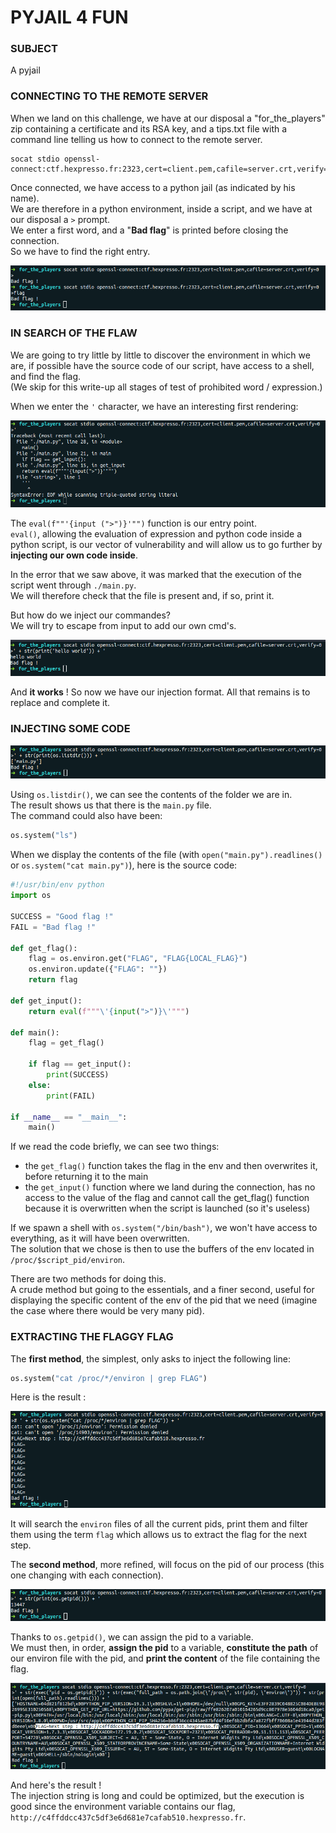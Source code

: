 # PYJAIL 4 FUN

### SUBJECT
A pyjail

### CONNECTING TO THE REMOTE SERVER
When we land on this challenge, we have at our disposal a "for_the_players" zip containing a certificate and its RSA key, and a tips.txt file with a command line telling us how to connect to the remote server.  

```
socat stdio openssl-connect:ctf.hexpresso.fr:2323,cert=client.pem,cafile=server.crt,verify=0
```

Once connected, we have access to a python jail (as indicated by his name).  
We are therefore in a python environment, inside a script, and we have at our disposal a `>` prompt.  
We enter a first word, and a "__Bad flag__" is printed before closing the connection.  
So we have to find the right entry.  

![ch05 init](/images/ch05-init.png)

### IN SEARCH OF THE FLAW
We are going to try little by little to discover the environment in which we are, if possible have the source code of our script, have access to a shell, and find the flag.  
(We skip for this write-up all stages of test of prohibited word / expression.)  

When we enter the `'` character, we have an interesting first rendering:  

![ch05 init](/images/ch05-error.png)

The `eval(f""'{input (">")}'"")` function is our entry point.  
`eval()`, allowing the evaluation of expression and python code inside a python script, is our vector of vulnerability and will allow us to go further by __injecting our own code inside__.  

In the error that we saw above, it was marked that the execution of the script went through `./main.py`.  
We will therefore check that the file is present and, if so, print it.

But how do we inject our commandes?  
We will try to escape from input to add our own cmd's.  

![ch05 hello world](/images/ch05-helloworld.png)

And __it works__ ! So now we have our injection format. All that remains is to replace and complete it.  

### INJECTING SOME CODE
![ch05 ls](/images/ch05-ls.png)

Using `os.listdir()`, we can see the contents of the folder we are in.  
The result shows us that there is the `main.py` file.  
The command could also have been:

```python
os.system("ls")
```

When we display the contents of the file (with `open("main.py").readlines()` or `os.system("cat main.py")`), here is the source code:  

```python
#!/usr/bin/env python 
import os

SUCCESS = "Good flag !"
FAIL = "Bad flag !" 

def get_flag():
    flag = os.environ.get("FLAG", "FLAG{LOCAL_FLAG}")
    os.environ.update({"FLAG": ""})
    return flag

def get_input():
    return eval(f"""\'{input(">")}\'""")

def main():
    flag = get_flag()

    if flag == get_input(): 
        print(SUCCESS) 
    else:
        print(FAIL)

if __name__ == "__main__":
    main()
```

If we read the code briefly, we can see two things:  
- the `get_flag()` function takes the flag in the env and then overwrites it, before returning it to the main
- the `get_input()` function where we land during the connection, has no access to the value of the flag and cannot call the get_flag() function because it is overwritten when the script is launched (so it's useless)

If we spawn a shell with `os.system("/bin/bash")`, we won't have access to everything, as it will have been overwritten.  
The solution that we chose is then to use the buffers of the env located in `/proc/$script_pid/environ`.  

There are two methods for doing this.  
A crude method but going to the essentials, and a finer second, useful for displaying the specific content of the env of the pid that we need (imagine the case where there would be very many pid).  

### EXTRACTING THE FLAGGY FLAG
The __first method__, the simplest, only asks to inject the following line:

```python
os.system("cat /proc/*/environ | grep FLAG")
```

Here is the result :  

![ch05 sol grep](/images/ch05-solgrep.png)

It will search the `environ` files of all the current pids, print them and filter them using the term `flag` which allows us to extract the flag for the next step.  

The __second method__, more refined, will focus on the pid of our process (this one changing with each connection).

![ch05 get pid](/images/ch05-getpid.png)

Thanks to `os.getpid()`, we can assign the pid to a variable.  
We must then, in order, __assign the pid__ to a variable, __constitute the path__ of our environ file with the pid, and __print the content__ of the file containing the flag.

![ch05 get flag](/images/ch05-getflag.png)

And here's the result !  
The injection string is long and could be optimized, but the execution is good since the environment variable contains our flag, `http://c4ffddcc437c5df3e6d681e7cafab510.hexpresso.fr`.
